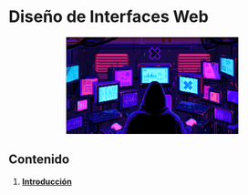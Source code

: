# Diseño de Interfaces Web

<div align=center>
<img src="../extras/hacker.gif" alt="me" width="60%">
</div>

## Contenido
1. [__Introducción__](./indroducción.md)